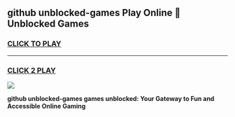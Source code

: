 
## github unblocked-games Play Online 👋 Unblocked Games
<h3>
<a href="https://premium.freeplayer.one?title=github_unblocked-games&ref=19F">CLICK TO PLAY</a></h3>
<hr>

<h3>
<a href="https://premium.freeplayer.one?title=github_unblocked-games&ref=19F">CLICK 2 PLAY</a>
  
</h3>

<a href="https://premium.freeplayer.one?title=github_unblocked-games&ref=19F"><img src="https://clearcache.store/games.png"></a>


**github unblocked-games games unblocked: Your Gateway to Fun and Accessible Online Gaming**
